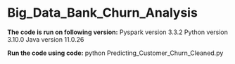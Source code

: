 # Big_Data_Bank_Churn_Analysis

**The code is run on following version:**
Pyspark version 3.3.2 
Python version 3.10.0
Java version 11.0.26


**Run the code using code:**
python Predicting_Customer_Churn_Cleaned.py
